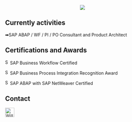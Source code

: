 <p align="center"><img src="https://github-readme-stats.vercel.app/api?username=WillianGruber&theme=blue-green&show_icons=true&include_all_commits=true"/></p>

## Currently activities
➡SAP ABAP / WF / PI / PO Consultant and Product Architect

## Certifications and Awards
<p><img src="https://customer-stories-feed.github.com/customer_stories/sap/logo.svg" alt="SAP" height="16">SAP Business Workflow Certified</p>
<p><img src="https://customer-stories-feed.github.com/customer_stories/sap/logo.svg" alt="SAP" height="16">SAP Business Process Integration Recognition Award</p>
<p><img src="https://customer-stories-feed.github.com/customer_stories/sap/logo.svg" alt="SAP" height="16">SAP ABAP with SAP NetWeaver Certified</p>

## Contact
<p><a href="www.linkedin.com/in/williangruber"><img src="https://www.vectorlogo.zone/logos/linkedin/linkedin-icon.svg" alt="Willian Gruber's LinkedIn Profile" height="30" width="30"></a></p>
